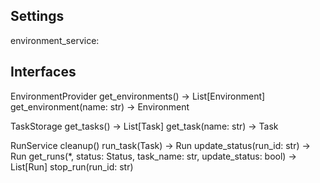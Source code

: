 ## Settings

environment_service: 

## Interfaces

EnvironmentProvider
  get_environments() -> List[Environment]
  get_environment(name: str) -> Environment


TaskStorage
  get_tasks() -> List[Task]
  get_task(name: str) -> Task


RunService
  cleanup()
  run_task(Task) -> Run
  update_status(run_id: str) -> Run
  get_runs(*, status: Status, task_name: str, update_status: bool) -> List[Run]
  stop_run(run_id: str)
